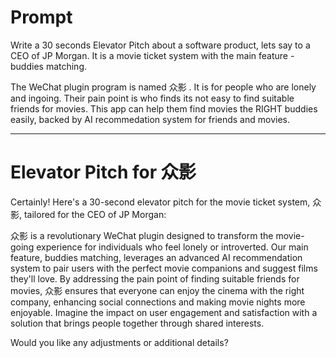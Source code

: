 # Prompt
Write a 30 seconds Elevator Pitch about a software product, lets say to a CEO of JP Morgan.
It is a movie ticket system with the main feature - buddies matching.

The WeChat plugin program is named 众影 .
It is for people who are lonely and ingoing.
Their pain point is who finds its not easy to find suitable friends for movies.
This app can help them find movies the RIGHT buddies easily, backed by AI recommedation system for friends and movies.



------------------------------------------------------
# Elevator Pitch for 众影 

Certainly! Here's a 30-second elevator pitch for the movie ticket system, 众影, tailored for the CEO of JP Morgan:

众影 is a revolutionary WeChat plugin designed to transform the movie-going experience for individuals who feel lonely or introverted. 
Our main feature, buddies matching, leverages an advanced AI recommendation system to pair users with the perfect movie companions and suggest films they'll love.
By addressing the pain point of finding suitable friends for movies, 众影 ensures that everyone can enjoy the cinema with the right company, enhancing social connections and making movie nights more enjoyable.
Imagine the impact on user engagement and satisfaction with a solution that brings people together through shared interests.

Would you like any adjustments or additional details?